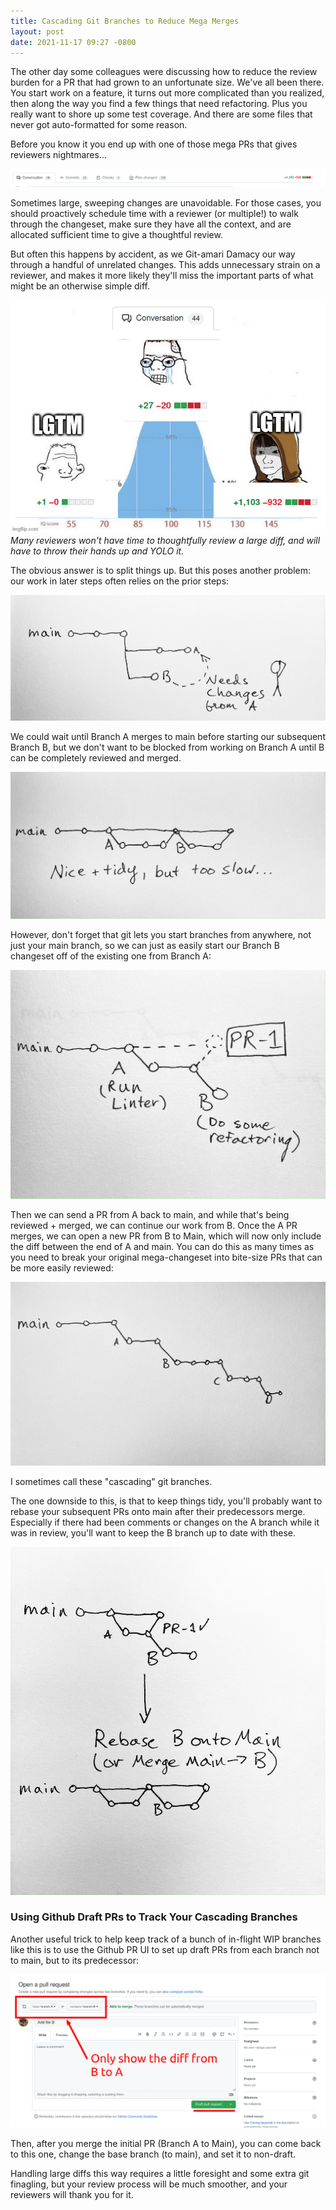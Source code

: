 ```yaml
---
title: Cascading Git Branches to Reduce Mega Merges
layout: post
date: 2021-11-17 09:27 -0800
---
```

The other day some colleagues were discussing how to reduce the review burden for a PR that had grown to an unfortunate size. We've all been there. You start work on a feature, it turns out more complicated than you realized, then along the way you find a few things that need refactoring. Plus you really want to shore up some test coverage. And there are some files that never got auto-formatted for some reason.

Before you know it you end up with one of those mega PRs that gives reviewers nightmares...

![Large Git Diff](/public/images/gitdiff.png)

Sometimes large, sweeping changes are unavoidable. For those cases, you should proactively schedule time with a reviewer (or multiple!) to walk through the changeset, make sure they have all the context, and are allocated sufficient time to give a thoughtful review.

But often this happens by accident, as we Git-amari Damacy our way through a handful of unrelated changes. This adds unnecessary strain on a reviewer, and makes it more likely they'll miss the important parts of what might be an otherwise simple diff.

![Git review curve](/public/images/git_curve.jpg)
*Many reviewers won't have time to thoughtfully review a large diff, and will have to throw their hands up and YOLO it.*

The obvious answer is to split things up. But this poses another problem: our work in later steps often relies on the prior steps:

![Git changes with simultaneous Branches](/public/images/git_drawing_2.jpg)

We could wait until Branch A merges to main before starting our subsequent Branch B, but we don't want to be blocked from working on Branch A until B can be completely reviewed and merged.

![Git changes with sequential Branches](/public/images/git_drawing_1.jpg)

However, don't forget that git lets you start branches from anywhere, not just your main branch, so we can just as easily start our Branch B changeset off of the existing one from Branch A:

![Git changes with cascading Branch A to B](/public/images/git_drawing_5.jpg)

Then we can send a PR from A back to main, and while that's being reviewed + merged, we can continue our work from B. Once the A PR merges, we can open a new PR from B to Main, which will now only include the diff between the end of A and main. You can do this as many times as you need to break your original mega-changeset into bite-size PRs that can be more easily reviewed:

![Git changes with cascading Branch A to B](/public/images/git_drawing_3.jpg)

I sometimes call these "cascading" git branches.

The one downside to this, is that to keep things tidy, you'll probably want to rebase your subsequent PRs onto main after their predecessors merge. Especially if there had been comments or changes on the A branch while it was in review, you'll want to keep the B branch up to date with these.

![Git changes with cascading Branch A to B](/public/images/git_drawing_4.jpg)

### Using Github Draft PRs to Track Your Cascading Branches

Another useful trick to help keep track of a bunch of in-flight WIP branches like this is to use the Github PR UI to set up draft PRs from each branch not to main, but to its predecessor:

![Pull Request Branch B to A](/public/images/gh_pr_b_to_a.png)

Then, after you merge the initial PR (Branch A to Main), you can come back to this one, change the base branch (to main), and set it to non-draft.

Handling large diffs this way requires a little foresight and some extra git finagling, but your review process will be much smoother, and your reviewers will thank you for it.
